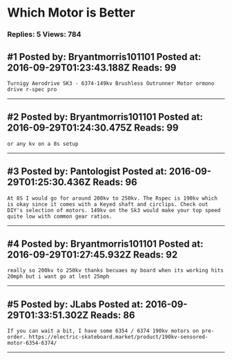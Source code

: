 # Which Motor is Better

### Replies: 5 Views: 784

## \#1 Posted by: Bryantmorris101101 Posted at: 2016-09-29T01:23:43.188Z Reads: 99

```
Turnigy Aerodrive SK3 - 6374-149kv Brushless Outrunner Motor ormono drive r-spec pro
```

---
## \#2 Posted by: Bryantmorris101101 Posted at: 2016-09-29T01:24:30.475Z Reads: 99

```
or any kv on a 8s setup
```

---
## \#3 Posted by: Pantologist Posted at: 2016-09-29T01:25:30.436Z Reads: 96

```
At 8S I would go for around 200kv to 250kv. The Rspec is 190kv which is okay since it comes with a Keyed shaft and circlips. Check out DIY's selection of motors. 149kv on the Sk3 would make your top speed quite low with common gear ratios.
```

---
## \#4 Posted by: Bryantmorris101101 Posted at: 2016-09-29T01:27:45.932Z Reads: 92

```
really so 200kv to 250kv thanks becuaes my board when its working hits 20mph but i want go at lest 25mph
```

---
## \#5 Posted by: JLabs Posted at: 2016-09-29T01:33:51.302Z Reads: 86

```
If you can wait a bit, I have some 6354 / 6374 190kv motors on pre-order. https://electric-skateboard.market/product/190kv-sensored-motor-6354-6374/
```

---
